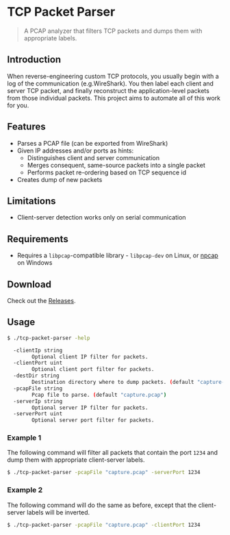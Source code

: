 # TCP Packet Parser
> A PCAP analyzer that filters TCP packets and dumps them with appropriate labels.

## Introduction
When reverse-engineering custom TCP protocols, you usually begin with a log of the
communication (e.g.WireShark). You then label each client and server TCP packet, and
finally reconstruct the application-level packets from those individual packets.
This project aims to automate all of this work for you.

## Features
- Parses a PCAP file (can be exported from WireShark)
- Given IP addresses and/or ports as hints:
  - Distinguishes client and server communication
  - Merges consequent, same-source packets into a single packet
  - Performs packet re-ordering based on TCP sequence id
- Creates dump of new packets

## Limitations
- Client-server detection works only on serial communication

## Requirements
- Requires a `libpcap`-compatible library - `libpcap-dev` on Linux, or [npcap](https://nmap.org/npcap/) on Windows

## Download
Check out the [Releases](https://github.com/ViRb3/tcp-packet-parser/releases).

## Usage
```bash
$ ./tcp-packet-parser -help
```
```bash
  -clientIp string
        Optional client IP filter for packets.
  -clientPort uint
        Optional client port filter for packets.
  -destDir string
        Destination directory where to dump packets. (default "capture-dump")
  -pcapFile string
        Pcap file to parse. (default "capture.pcap")
  -serverIp string
        Optional server IP filter for packets.
  -serverPort uint
        Optional server port filter for packets.
```

### Example 1
The following command will filter all packets that contain the
port `1234` and dump them with appropriate client-server labels.
```bash
$ ./tcp-packet-parser -pcapFile "capture.pcap" -serverPort 1234
```
### Example 2
The following command will do the same as before, except that
the client-server labels will be inverted.
```bash
$ ./tcp-packet-parser -pcapFile "capture.pcap" -clientPort 1234
```
